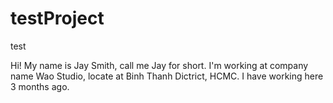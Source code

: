 # testProject
test

Hi! My name is Jay Smith, call me Jay for short. I'm working at company name Wao Studio, locate at Binh Thanh Dictrict, HCMC. I have working here 3 months ago. 
